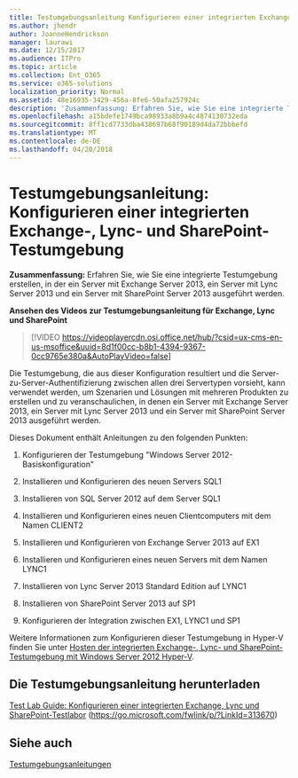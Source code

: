 ```yaml
---
title: Testumgebungsanleitung Konfigurieren einer integrierten Exchange-, Lync- und SharePoint-Testumgebung
ms.author: jhendr
author: JoanneHendrickson
manager: laurawi
ms.date: 12/15/2017
ms.audience: ITPro
ms.topic: article
ms.collection: Ent_O365
ms.service: o365-solutions
localization_priority: Normal
ms.assetid: 48e16935-3429-456a-8fe6-50afa257924c
description: 'Zusammenfassung: Erfahren Sie, wie Sie eine integrierte Testumgebung erstellen, in der ein Server mit Exchange Server 2013, ein Server mit Lync Server 2013 und ein Server mit SharePoint Server 2013 ausgeführt werden.'
ms.openlocfilehash: a15bdefe1749bca98933a8b9a4c4874130732eda
ms.sourcegitcommit: 8ff1cd7733dba438697b68f90189d4da72bbbefd
ms.translationtype: MT
ms.contentlocale: de-DE
ms.lasthandoff: 04/20/2018
---
```

# <a name="test-lab-guide-configure-an-integrated-exchange-lync-and-sharepoint-test-lab"></a>Testumgebungsanleitung: Konfigurieren einer integrierten Exchange-, Lync- und SharePoint-Testumgebung

 **Zusammenfassung:** Erfahren Sie, wie Sie eine integrierte Testumgebung erstellen, in der ein Server mit Exchange Server 2013, ein Server mit Lync Server 2013 und ein Server mit SharePoint Server 2013 ausgeführt werden.
 
**Ansehen des Videos zur Testumgebungsanleitung für Exchange, Lync und SharePoint**

> [!VIDEO https://videoplayercdn.osi.office.net/hub/?csid=ux-cms-en-us-msoffice&uuid=8d1f00cc-b8b1-4394-9367-0cc9765e380a&AutoPlayVideo=false]
 
Die Testumgebung, die aus dieser Konfiguration resultiert und die Server-zu-Server-Authentifizierung zwischen allen drei Servertypen vorsieht, kann verwendet werden, um Szenarien und Lösungen mit mehreren Produkten zu erstellen und zu veranschaulichen, in denen ein Server mit Exchange Server 2013, ein Server mit Lync Server 2013 und ein Server mit SharePoint Server 2013 ausgeführt werden.
  
Dieses Dokument enthält Anleitungen zu den folgenden Punkten:
  
1. Konfigurieren der Testumgebung "Windows Server 2012-Basiskonfiguration"
    
2. Installieren und Konfigurieren des neuen Servers SQL1
    
3. Installieren von SQL Server 2012 auf dem Server SQL1
    
4. Installieren und Konfigurieren eines neuen Clientcomputers mit dem Namen CLIENT2
    
5. Installieren und Konfigurieren von Exchange Server 2013 auf EX1
    
6. Installieren und Konfigurieren eines neuen Servers mit dem Namen LYNC1
    
7. Installieren von Lync Server 2013 Standard Edition auf LYNC1
    
8. Installieren von SharePoint Server 2013 auf SP1
    
9. Konfigurieren der Integration zwischen EX1, LYNC1 und SP1
    
Weitere Informationen zum Konfigurieren dieser Testumgebung in Hyper-V finden Sie unter [Hosten der integrierten Exchange-, Lync- und SharePoint-Testumgebung mit Windows Server 2012 Hyper-V](https://social.technet.microsoft.com/wiki/contents/articles/18483.hosting-the-integrated-exchange-lync-and-sharepoint-test-lab-with-windows-server-2012-hyper-v.aspx).
  
## <a name="download-the-test-lab-guide"></a>Die Testumgebungsanleitung herunterladen

[Test Lab Guide: Konfigurieren einer integrierten Exchange, Lync und SharePoint-Testlabor](https://go.microsoft.com/fwlink/p/?LinkId=313670) (https://go.microsoft.com/fwlink/p/?LinkId=313670)
  
## <a name="see-also"></a>Siehe auch

[Testumgebungsanleitungen](https://go.microsoft.com/fwlink/p/?LinkId=202817)




